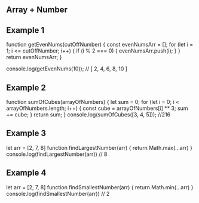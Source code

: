 ## Array + Number 
## Example 1 
function getEvenNums(cutOffNumber) {
    const evenNumsArr = [];
    for (let i = 1; i <= cutOffNumber; i++) {
        if (i % 2 === 0) {
            evenNumsArr.push(i);
        }
    }
    return evenNumsArr;
}

console.log(getEvenNums(10));
// [ 2, 4, 6, 8, 10 ]

## Example 2 
function sumOfCubes(arrayOfNumbers) {
    let sum = 0;
    for (let i = 0; i < arrayOfNumbers.length; i++) {
        const cube = arrayOfNumbers[i] ** 3;
        sum += cube;
    }
    return sum;
}
console.log(sumOfCubes([3, 4, 5]));
//216 
## Example 3 

let arr =  [2, 7, 8]
function findLargestNumber(arr) {
    return Math.max(...arr)
}
console.log(findLargestNumber(arr))
// 8

## Example 4 
let arr =  [2, 7, 8]
function findSmallestNumber(arr) {
    return Math.min(...arr)
}
console.log(findSmallestNumber(arr))
// 2

